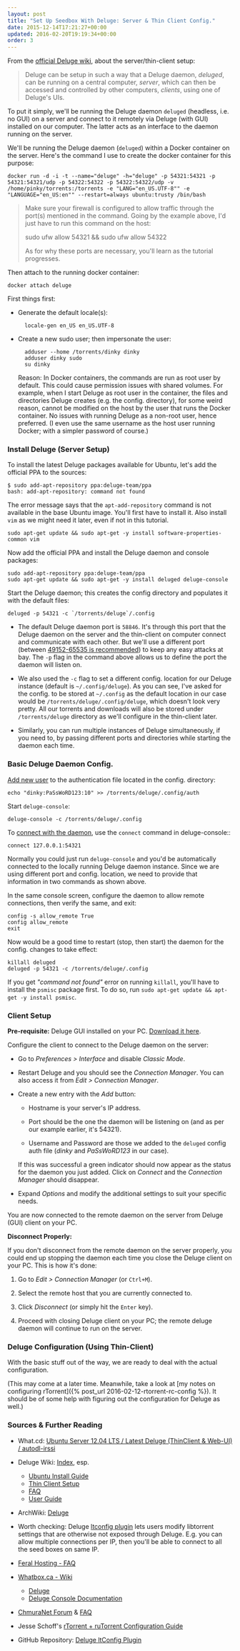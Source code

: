 ```yaml
---
layout: post
title: "Set Up Seedbox With Deluge: Server & Thin Client Config."
date: 2015-12-14T17:21:27+00:00
updated: 2016-02-20T19:19:34+00:00
order: 3
---
```


From the [official Deluge wiki](http://dev.deluge-torrent.org/wiki/UserGuide/ThinClient), about the server/thin-client setup:

> Deluge can be setup in such a way that a Deluge daemon, *deluged*, can be running on a central computer, *server*, which can then be accessed and controlled by other computers, *clients*, using one of Deluge's UIs.

To put it simply, we'll be running the Deluge daemon `deluged` (headless, i.e. no GUI) on a server and connect to it remotely via Deluge (with GUI) installed on our computer. The latter acts as an interface to the daemon running on the server.

We'll be running the Deluge daemon (`deluged`) within a Docker container on the server. Here's the command I use to create the docker container for this purpose:

	docker run -d -i -t --name="deluge" -h="deluge" -p 54321:54321 -p 54321:54321/udp -p 54322:54322 -p 54322:54322/udp -v /home/pinky/torrents:/torrents -e "LANG="en_US.UTF-8"" -e "LANGUAGE="en_US:en"" --restart=always ubuntu:trusty /bin/bash

> Make sure your firewall is configured to allow traffic through the port(s) mentioned in the command. Going by the example above, I'd just have to run this command on the host:
> 
> 	sudo ufw allow 54321 && sudo ufw allow 54322
> 
> As for why these ports are necessary, you'll learn as the tutorial progresses.

Then attach to the running docker container:

	docker attach deluge

First things first:

- Generate the default locale(s):

		locale-gen en_US en_US.UTF-8

- Create a new sudo user; then impersonate the user:

		adduser --home /torrents/dinky dinky
		adduser dinky sudo
		su dinky

	Reason: In Docker containers, the commands are run as root user by default. This could cause permission issues with shared volumes. For example, when I start Deluge as root user in the container, the files and directories Deluge creates (e.g. the config. directory), for some weird reason, cannot be modified on the host by the user that runs the Docker container. No issues with running Deluge as a non-root user, hence preferred. (I even use the same username as the host user running Docker; with a simpler password of course.)

### Install Deluge (Server Setup)

To install the latest Deluge packages available for Ubuntu, let's add the official PPA to the sources:

	$ sudo add-apt-repository ppa:deluge-team/ppa
	bash: add-apt-repository: command not found

The error message says that the `apt-add-repository` command is not available in the base Ubuntu image. You'll first have to install it. Also install `vim` as we might need it later, even if not in this tutorial.

	sudo apt-get update && sudo apt-get -y install software-properties-common vim

Now add the official PPA and install the Deluge daemon and console packages:

	sudo add-apt-repository ppa:deluge-team/ppa
	sudo apt-get update && sudo apt-get -y install deluged deluge-console

Start the Deluge daemon; this creates the config directory and populates it with the default files:

	deluged -p 54321 -c `/torrents/deluge`/.config

- The default Deluge daemon port is `58846`. It's through this port that the Deluge daemon on the server and the thin-client on computer connect and communicate with each other. But we'll use a different port (between [49152-65535 is recommended](http://dev.deluge-torrent.org/wiki/Faq#WhichportsshouldIuse)) to keep any easy attacks at bay. The `-p` flag in the command above allows us to define the port the daemon will listen on.

- We also used the `-c` flag to set a different config. location for our Deluge instance (default is `~/.config/deluge`). As you can see, I've asked for the config. to be stored at `~/.config` as the default location in our case would be `/torrents/deluge/.config/deluge`, which doesn't look very pretty. All our torrents and downloads will also be stored under `/torrents/deluge` directory as we'll configure in the thin-client later.

- Similarly, you can run multiple instances of Deluge simultaneously, if you need to, by passing different ports and directories while starting the daemon each time.

### Basic Deluge Daemon Config.

[Add new user](http://dev.deluge-torrent.org/wiki/UserGuide/Authentication) to the authentication file located in the config. directory:

	echo "dinky:PaSsWoRD123:10" >> /torrents/deluge/.config/auth

Start `deluge-console`:

	deluge-console -c /torrents/deluge/.config

To [connect with the daemon](http://dev.deluge-torrent.org/wiki/UserGuide/ThinClient#Console), use the `connect` command in deluge-console::

	connect 127.0.0.1:54321

Normally you could just run `deluge-console` and you'd be automatically connected to the locally running Deluge daemon instance. Since we are using different port and config. location, we need to provide that information in two commands as shown above.

In the same console screen, configure the daemon to allow remote connections, then verify the same, and exit:

	config -s allow_remote True
	config allow_remote
	exit

Now would be a good time to restart (stop, then start) the daemon for the config. changes to take effect:

	killall deluged
	deluged -p 54321 -c /torrents/deluge/.config

If you get *"command not found"* error on running `killall`, you'll have to install the `psmisc` package first. To do so, run `sudo apt-get update && apt-get -y install psmisc`.

### Client Setup

**Pre-requisite:** Deluge GUI installed on your PC. [Download it here](http://dev.deluge-torrent.org/wiki/Download).

Configure the client to connect to the Deluge daemon on the server:

- Go to *Preferences > Interface* and disable *Classic Mode*.

- Restart Deluge and you should see the *Connection Manager*. You can also access it from *Edit > Connection Manager*.

- Create a new entry with the *Add* button:

	- Hostname is your server's IP address.

	- Port should be the one the daemon will be listening on (and as per our example earlier, it's 54321).

	- Username and Password are those we added to the `deluged` config auth file (*dinky* and *PaSsWoRD123* in our case).

	If this was successful a green indicator should now appear as the status for the daemon you just added. Click on *Connect* and the *Connection Manager* should disappear.

- Expand *Options* and modify the additional settings to suit your specific needs.

You are now connected to the remote daemon on the server from Deluge (GUI) client on your PC.

**Disconnect Properly:**

If you don't disconnect from the remote daemon on the server properly, you could end up stopping the daemon each time you close the Deluge client on your PC. This is how it's done:

1. Go to *Edit > Connection Manager* (or `Ctrl+M`).

2. Select the remote host that you are currently connected to.

3. Click *Disconnect* (or simply hit the `Enter` key).

4. Proceed with closing Deluge client on your PC; the remote deluge daemon will continue to run on the server.

### Deluge Configuration (Using Thin-Client)

With the basic stuff out of the way, we are ready to deal with the actual configuration.

(This may come at a later time. Meanwhile, take a look at [my notes on configuring rTorrent]({% post_url 2016-02-12-rtorrent-rc-config %}). It should be of some help with figuring out the configuration for Deluge as well.)

### Sources & Further Reading

- What.cd: [Ubuntu Server 12.04 LTS / Latest Deluge (ThinClient & Web-UI) / autodl-irssi](https://what.cd/forums.php?action=viewthread&threadid=176875)

- Deluge Wiki: [Index](http://dev.deluge-torrent.org/wiki/TitleIndex), esp.

	- [Ubuntu Install Guide](http://dev.deluge-torrent.org/wiki/Installing/Linux/Ubuntu)
	- [Thin Client Setup](http://dev.deluge-torrent.org/wiki/UserGuide/ThinClient)
	- [FAQ](http://dev.deluge-torrent.org/wiki/Faq)
	- [User Guide](http://dev.deluge-torrent.org/wiki/UserGuide)

- ArchWiki: [Deluge](https://wiki.archlinux.org/index.php/Deluge)

- Worth checking: Deluge [ltconfig plugin](https://github.com/ratanakvlun/deluge-ltconfig) lets users modify libtorrent settings that are otherwise not exposed through Deluge. E.g. you can allow multiple connections per IP, then you'll be able to connect to all the seed boxes on same IP.

- [Feral Hosting - FAQ](https://www.feralhosting.com/faq/)

- [Whatbox.ca - Wiki](https://whatbox.ca/wiki)

	- [Deluge](https://whatbox.ca/wiki/deluge)
	- [Deluge Console Documentation](https://whatbox.ca/wiki/Deluge_Console_Documentation)

- [ChmuraNet Forum](http://www.chmuranet.com/forum/index.php) & [FAQ](http://www.chmuranet.com/forum/index.php?p=/faq/faq)

- Jesse Schoff's [rTorrent + ruTorrent Configuration Guide](https://jes.sc/kb/rTorrent+ruTorrent-Seedbox-Guide.php)

- GitHub Repository: [Deluge ltConfig Plugin](https://github.com/ratanakvlun/deluge-ltconfig)


<!--

TO DOs

- How to do this with Deluge: Initial seeding AKA Super seeding

- How to backup and transfer Deluge seedbox from one server to another without going through all the rechecking process? It'd probably involve copying over the config directory (~/.config/deluge), esp. the `state` directory in it (~/.config/deluge/state).

- deluge speed optimization & fine tuning

-->